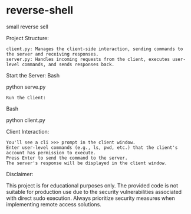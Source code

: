 # reverse-shell
small reverse sell 


Project Structure:

    client.py: Manages the client-side interaction, sending commands to the server and receiving responses.
    server.py: Handles incoming requests from the client, executes user-level commands, and sends responses back.

Start the Server:
Bash

python serve.py

    Run the Client:

Bash

python client.py


Client Interaction:

    You'll see a cli >>> prompt in the client window.
    Enter user-level commands (e.g., ls, pwd, etc.) that the client's account has permission to execute.
    Press Enter to send the command to the server.
    The server's response will be displayed in the client window.


Disclaimer:

This project is for educational purposes only. The provided code is not suitable for production use due to the security vulnerabilities associated with direct sudo execution. Always prioritize security measures when implementing remote access solutions.
